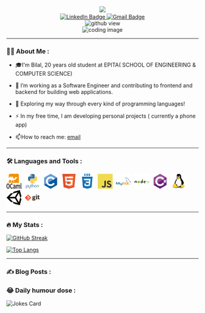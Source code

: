 <div id="header" align="center">
  <img src="https://media.giphy.com/media/Ll22OhMLAlVDb8UQWe/giphy.gif" width="100"/>
</div>

<div id="badges" align="center">
  <a href="https://www.linkedin.com/in/bilal-majjad-b6607818b/">
    <img src="https://img.shields.io/badge/LinkedIn-blue?style=for-the-badge&logo=linkedin&logoColor=white" alt="LinkedIn Badge"/>
  </a>
  <a href="mailto:bilal-rayane.majjad@epita.fr">
    <img src="https://img.shields.io/badge/Gmail-D14836?style=for-the-badge&logo=gmail&logoColor=white" alt="Gmail Badge"/>
  </a>
</div>
<div id="badge" align="center">
  <img src="https://komarev.com/ghpvc/?username=your-github-byhlel&style=flat-square&color=blue"  alt="github view"/>
</div>

<div id="progiule gif" align="center">
  <img src="https://media4.giphy.com/media/WQtZvXrKa8Vvqg0yFa/giphy.gif?cid=790b761105a4f744475915f4a5eb5b2fa8b812b6d467320c&rid=giphy.gif&ct=g" width="600" height="300" alt="coding image"/>
</div>

---

### :technologist: About Me :

- :mortar_board:I'm Bilal, 20 years old student at EPITA( SCHOOL OF ENGINEERING & COMPUTER SCIENCE)

- :telescope: I’m working as a Software Engineer and contributing to frontend and backend for building web applications.

- :seedling: Exploring my way through every kind of programming languages!

- :zap: In my free time, I am developing personal projects ( currently a phone app)

- :mailbox:How to reach me: [email](mailto:bilal-rayane.majjad@epita.fr)

---

### :hammer_and_wrench: Languages and Tools :

<div>
  <img src="https://github.com/devicons/devicon/blob/master/icons/ocaml/ocaml-original-wordmark.svg" title="Ocaml" alt="Ocaml" width="40" height="40"/>&nbsp;
  <img src="https://github.com/devicons/devicon/blob/master/icons/python/python-original-wordmark.svg" title="Python" alt="Python" width="40" height="40"/>&nbsp;
  <img src="https://github.com/devicons/devicon/blob/master/icons/c/c-original.svg" title="C" alt="C" width="40" height="40"/>&nbsp;
  <img src="https://github.com/devicons/devicon/blob/master/icons/html5/html5-original.svg" title="HTML5" alt="HTML" width="40" height="40"/>&nbsp;
  <img src="https://github.com/devicons/devicon/blob/master/icons/css3/css3-plain-wordmark.svg"  title="CSS3" alt="CSS" width="40" height="40"/>&nbsp;
  <img src="https://github.com/devicons/devicon/blob/master/icons/javascript/javascript-original.svg" title="JavaScript" alt="JavaScript" width="40" height="40"/>&nbsp;
  <img src="https://github.com/devicons/devicon/blob/master/icons/mysql/mysql-original-wordmark.svg" title="MySQL"  alt="MySQL" width="40" height="40"/>&nbsp;
  <img src="https://github.com/devicons/devicon/blob/master/icons/nodejs/nodejs-original-wordmark.svg" title="NodeJS" alt="NodeJS" width="40" height="40"/>&nbsp;
  <img src="https://github.com/devicons/devicon/blob/master/icons/csharp/csharp-original.svg" title="CSHARP" alt="CSHARP" width="40" height="40"/>&nbsp;
   <img src="https://github.com/devicons/devicon/blob/master/icons/linux/linux-original.svg" title="linux" alt="linux" width="40" height="40"/>&nbsp;
  <img src="https://github.com/devicons/devicon/blob/master/icons/unity/unity-original.svg" title="unity" alt="unity" width="40" height="40"/>&nbsp;
  <img src="https://github.com/devicons/devicon/blob/master/icons/git/git-original-wordmark.svg" title="Git" **alt="Git" width="40" height="40"/>
</div>

---

### :fire: My Stats :

[![GitHub Streak](http://github-readme-streak-stats.herokuapp.com?user=byhlel&theme=dark&background=000000)](https://git.io/streak-stats)

[![Top Langs](https://github-readme-stats.vercel.app/api/top-langs/?username=byhlel&layout=compact&theme=vision-friendly-dark)](https://github.com/anuraghazra/github-readme-stats)

---

### :writing_hand: Blog Posts :

<!-- BLOG-POST-LIST:START -->
<!-- BLOG-POST-LIST:END -->

### :joy: Daily humour dose :
![Jokes Card](https://readme-jokes.vercel.app/api)

